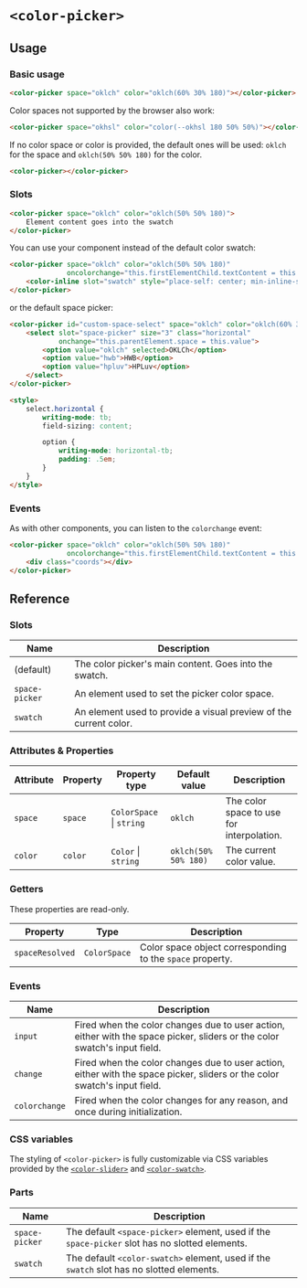 # `<color-picker>`

## Usage

### Basic usage

```html
<color-picker space="oklch" color="oklch(60% 30% 180)"></color-picker>
```

Color spaces not supported by the browser also work:

```html
<color-picker space="okhsl" color="color(--okhsl 180 50% 50%)"></color-picker>
```

If no color space or color is provided, the default ones will be used: `oklch` for the space and `oklch(50% 50% 180)` for the color.

```html
<color-picker></color-picker>
```

### Slots

```html
<color-picker space="oklch" color="oklch(50% 50% 180)">
	Element content goes into the swatch
</color-picker>
```

You can use your component instead of the default color swatch:

```html
<color-picker space="oklch" color="oklch(50% 50% 180)"
              oncolorchange="this.firstElementChild.textContent = this.color">
	<color-inline slot="swatch" style="place-self: center; min-inline-size: fit-content"></color-inline>
</color-picker>
```

or the default space picker:

```html
<color-picker id="custom-space-select" space="oklch" color="oklch(60% 30% 180)">
	<select slot="space-picker" size="3" class="horizontal"
			onchange="this.parentElement.space = this.value">
		<option value="oklch" selected>OKLCh</option>
		<option value="hwb">HWB</option>
		<option value="hpluv">HPLuv</option>
	</select>
</color-picker>

<style>
	select.horizontal {
		writing-mode: tb;
		field-sizing: content;

		option {
			writing-mode: horizontal-tb;
			padding: .5em;
		}
	}
</style>
```

### Events

As with other components, you can listen to the `colorchange` event:

```html
<color-picker space="oklch" color="oklch(50% 50% 180)"
              oncolorchange="this.firstElementChild.textContent = this.color.oklch.join(' ')">
	<div class="coords"></div>
</color-picker>
```

<!-- ### Dynamic

All attributes are reactive:

```html
<label>
	Space:
	<select id="space_select" size="3"></select>
</label>

<color-picker id="dynamic_picker" space="oklch" color="oklch(60% 30% 180)"></color-picker>

<script type="module">
	import Color from "https://colorjs.io/dist/color.js";

	space_select.innerHTML = Object.entries(Color.spaces)
		.map(([id, space]) => `<option value="${id}">${space.name}</option>`)
		.join('\n');

	space_select.value = "oklch";

	space_select.oninput = () => dynamic_picker.space = space_select.value;
</script>
``` -->

## Reference

### Slots

| Name | Description |
|------|-------------|
| (default) | The color picker's main content. Goes into the swatch. |
| `space-picker` | An element used to set the picker color space. |
| `swatch` | An element used to provide a visual preview of the current color. |

### Attributes & Properties

| Attribute | Property | Property type | Default value | Description |
|-----------|----------|---------------|---------------|-------------|
| `space` | `space` | `ColorSpace` &#124; `string` | `oklch` | The color space to use for interpolation. |
| `color` | `color` | `Color` &#124; `string` | `oklch(50% 50% 180)` | The current color value. |

### Getters

These properties are read-only.

| Property | Type | Description |
|----------|------|-------------|
| `spaceResolved` | `ColorSpace` | Color space object corresponding to the `space` property. |

### Events

| Name | Description |
|------|-------------|
| `input` | Fired when the color changes due to user action, either with the space picker, sliders or the color swatch's input field. |
| `change` | Fired when the color changes due to user action, either with the space picker, sliders or the color swatch's input field. |
| `colorchange` | Fired when the color changes for any reason, and once during initialization. |

### CSS variables

The styling of `<color-picker>` is fully customizable via CSS variables provided by the [`<color-slider>`](../color-slider/#css-variables) and [`<color-swatch>`](../color-swatch/#css-variables).

### Parts

| Name | Description |
|------|-------------|
| `space-picker` | The default `<space-picker>` element, used if the `space-picker` slot has no slotted elements. |
| `swatch` | The default `<color-swatch>` element, used if the `swatch` slot has no slotted elements. |
